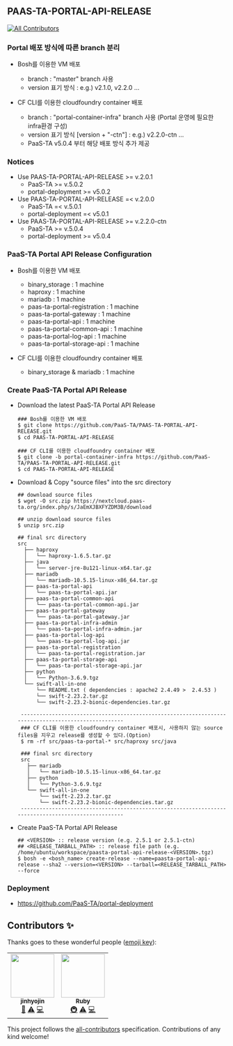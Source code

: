 ## PAAS-TA-PORTAL-API-RELEASE
<!-- ALL-CONTRIBUTORS-BADGE:START - Do not remove or modify this section -->
[![All Contributors](https://img.shields.io/badge/all_contributors-2-orange.svg?style=flat-square)](#contributors-)
<!-- ALL-CONTRIBUTORS-BADGE:END -->

### Portal 배포 방식에 따른 branch 분리
  - Bosh를 이용한 VM 배포
    - branch : "master" branch 사용  
    - version 표기 방식 : e.g.) v2.1.0, v2.2.0 ...  
    
  - CF CLI를 이용한 cloudfoundry container 배포
    - branch : "portal-container-infra" branch 사용 (Portal 운영에 필요한 infra환경 구성)
    - version 표기 방식 [version + "-ctn"] : e.g.) v2.2.0-ctn ...
    - PaaS-TA v5.0.4 부터 해당 배포 방식 추가 제공

### Notices  
  - Use PAAS-TA-PORTAL-API-RELEASE >= v.2.0.1
    - PaaS-TA >= v.5.0.2
    - portal-deployment >= v5.0.2
  - Use PAAS-TA-PORTAL-API-RELEASE =< v.2.0.0
    - PaaS-TA =< v.5.0.1
    - portal-deployment =< v5.0.1
  - Use PAAS-TA-PORTAL-API-RELEASE >= v.2.2.0-ctn
    - PaaS-TA >= v.5.0.4
    - portal-deployment >= v5.0.4
  
### PaaS-TA Portal API Release Configuration   
  - Bosh를 이용한 VM 배포
    - binary_storage : 1 machine
    - haproxy : 1 machine
    - mariadb : 1 machine
    - paas-ta-portal-registration : 1 machine
    - paas-ta-portal-gateway : 1 machine
    - paas-ta-portal-api : 1 machine
    - paas-ta-portal-common-api : 1 machine
    - paas-ta-portal-log-api : 1 machine
    - paas-ta-portal-storage-api : 1 machine
    
  - CF CLI를 이용한 cloudfoundry container 배포
    - binary_storage & mariadb : 1 machine  

### Create PaaS-TA Portal API Release   
  - Download the latest PaaS-TA Portal API Release     
    ```   
    ### Bosh를 이용한 VM 배포 
    $ git clone https://github.com/PaaS-TA/PAAS-TA-PORTAL-API-RELEASE.git   
    $ cd PAAS-TA-PORTAL-API-RELEASE
    
    ### CF CLI를 이용한 cloudfoundry container 배포
    $ git clone -b portal-container-infra https://github.com/PaaS-TA/PAAS-TA-PORTAL-API-RELEASE.git
    $ cd PAAS-TA-PORTAL-API-RELEASE
    ```  
    
  - Download & Copy "source files" into the src directory  
    ```   
    ## download source files      
    $ wget -O src.zip https://nextcloud.paas-ta.org/index.php/s/JaEmXJBXFYZDM3B/download
         
    ## unzip download source files   
    $ unzip src.zip
      
    ## final src directory   
    src 
      ├── haproxy
      │   └── haproxy-1.6.5.tar.gz
      ├── java
      │   └── server-jre-8u121-linux-x64.tar.gz
      ├── mariadb
      │   └── mariadb-10.5.15-linux-x86_64.tar.gz
      ├── paas-ta-portal-api
      │   └── paas-ta-portal-api.jar
      ├── paas-ta-portal-common-api
      │   └── paas-ta-portal-common-api.jar
      ├── paas-ta-portal-gateway
      │   └── paas-ta-portal-gateway.jar
      ├── paas-ta-portal-infra-admin
      │   └── paas-ta-portal-infra-admin.jar
      ├── paas-ta-portal-log-api
      │   └── paas-ta-portal-log-api.jar
      ├── paas-ta-portal-registration
      │   └── paas-ta-portal-registration.jar
      ├── paas-ta-portal-storage-api
      │   └── paas-ta-portal-storage-api.jar
      ├── python
      │   └── Python-3.6.9.tgz
      └── swift-all-in-one
          └── README.txt ( dependencies : apache2 2.4.49 >  2.4.53 )
          └── swift-2.23.2.tar.gz
          └── swift-2.23.2-bionic-dependencies.tar.gz
          
     ----------------------------------------------------------------------------------------------------
     ### CF CLI를 이용한 cloudfoundry container 배포시, 사용하지 않는 source files을 지우고 release를 생성할 수 있다.(Option)
     $ rm -rf src/paas-ta-portal-* src/haproxy src/java
     
     ### final src directory 
     src
       ├── mariadb
       │   └── mariadb-10.5.15-linux-x86_64.tar.gz
       ├── python
       │   └── Python-3.6.9.tgz
       └── swift-all-in-one
           └── swift-2.23.2.tar.gz
           └── swift-2.23.2-bionic-dependencies.tar.gz
     ---------------------------------------------------------------------------------------------------- 
    ```   
  - Create PaaS-TA Portal API Release    
    ```   
    ## <VERSION> :: release version (e.g. 2.5.1 or 2.5.1-ctn)   
    ## <RELEASE_TARBALL_PATH> :: release file path (e.g. /home/ubuntu/workspace/paasta-portal-api-release-<VERSION>.tgz)   
    $ bosh -e <bosh_name> create-release --name=paasta-portal-api-release --sha2 --version=<VERSION> --tarball=<RELEASE_TARBALL_PATH> --force   
    ```   
### Deployment
- https://github.com/PaaS-TA/portal-deployment   

## Contributors ✨

Thanks goes to these wonderful people ([emoji key](https://allcontributors.org/docs/en/emoji-key)):

<!-- ALL-CONTRIBUTORS-LIST:START - Do not remove or modify this section -->
<!-- prettier-ignore-start -->
<!-- markdownlint-disable -->
<table>
  <tr>
    <td align="center"><a href="https://github.com/jinhyojin"><img src="https://avatars.githubusercontent.com/u/76993633?v=4?s=100" width="100px;" alt=""/><br /><sub><b>jinhyojin</b></sub></a><br /><a href="https://github.com/PaaS-TA/PAAS-TA-PORTAL-API-RELEASE/issues?q=author%3Ajinhyojin" title="Bug reports">🐛</a> <a href="https://github.com/PaaS-TA/PAAS-TA-PORTAL-API-RELEASE/commits?author=jinhyojin" title="Tests">⚠️</a> <a href="https://github.com/PaaS-TA/PAAS-TA-PORTAL-API-RELEASE/commits?author=jinhyojin" title="Code">💻</a></td>
    <td align="center"><a href="https://github.com/okpc579"><img src="https://avatars.githubusercontent.com/u/55691511?v=4?s=100" width="100px;" alt=""/><br /><sub><b>Ruby</b></sub></a><br /><a href="#infra-okpc579" title="Infrastructure (Hosting, Build-Tools, etc)">🚇</a> <a href="https://github.com/PaaS-TA/PAAS-TA-PORTAL-API-RELEASE/commits?author=okpc579" title="Tests">⚠️</a> <a href="https://github.com/PaaS-TA/PAAS-TA-PORTAL-API-RELEASE/commits?author=okpc579" title="Code">💻</a></td>
  </tr>
</table>

<!-- markdownlint-restore -->
<!-- prettier-ignore-end -->

<!-- ALL-CONTRIBUTORS-LIST:END -->

This project follows the [all-contributors](https://github.com/all-contributors/all-contributors) specification. Contributions of any kind welcome!
